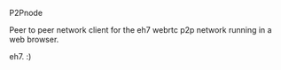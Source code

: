 P2Pnode

Peer to peer network client for the eh7 webrtc p2p network running in a web browser.

eh7.  :)
